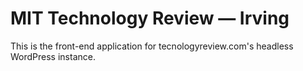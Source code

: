 # MIT Technology Review — Irving

This is the front-end application for tecnologyreview.com's headless WordPress instance.
